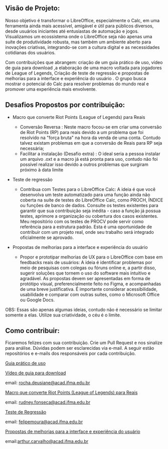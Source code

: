 
## Visão de Projeto:
Nosso objetivo é transformar o LibreOffice, especialmente o Calc, em uma ferramenta ainda mais acessível, amigável e útil para públicos diversos, desde usuários iniciantes até entusiastas de automação e jogos. Visualizamos um ecossistema onde o LibreOffice seja não apenas uma suíte de produtividade robusta, mas também um ambiente aberto para inovações criativas, integrando-se com a cultura digital e as necessidades cotidianas dos usuários.

Com contribuições que abrangem: criação de um guia prático de uso, vídeo de guia para download ,a elaboração de uma macro voltada para jogadores de League of Legends, Criação de teste de regressão e  propostas de  melhorias para a interface e experiência do usuário . O grupo busca mostrar o potencial do Calc para resolver problemas do mundo real e promover uma experiência mais envolvente.

## Desafios Propostos por contribuição: 

 - Macro que converte Riot Points (League of Legends) para Reais 
	 - Conversão Reversa : Neste macro focou-se em criar uma conversão de Riot Points (RP) para reais devido a um problema   que foi resolvido na "força bruta" na hora da venda de uma conta. Contudo talvez existam problemas em que a conversão de Reais para RP seja necessária;
	 - Facilitar a instalação (Desafio extra) : O ideal seria a pessoa instalar um arquivo .oxt e a macro já está pronta para uso, contudo não foi possível realizar isso devido a outros problemas que surgiram próximo à data limite

- Teste de regressão
	- Contribua com Testes para o LibreOffice Calc: A ideia é que você desenvolva um teste automatizado para uma função ainda não coberta na suíte de testes do LibreOffice Calc, como PROCH, ÍNDICE ou funções de banco de dados. Consulte os testes existentes para garantir que sua contribuição seja inédita - caso a função já possua testes, aprimore a organização ou cobertura dos casos existentes. Meu repositório com os testes de PROCV pode servir como referência para a estrutura padrão. Esta é uma oportunidade de contribuir com um projeto real, onde seu trabalho será integrado oficialmente se aprovado.


- Propostas de  melhorias para a interface e experiência do usuário
	- Propor e prototipar melhorias de UX para o LibreOffice com base em feedbacks reais de usuários: A ideia é identificar problemas por meio de pesquisas com colegas ou fóruns online e, a partir disso, sugerir soluções que tornem o uso do software mais intuitivo e agradável. As propostas devem ser apresentadas em forma de protótipo visual, preferencialmente feito no Figma, e acompanhadas de uma breve justificativa. É importante considerar acessibilidade, usabilidade e comparar com outras suítes, como o Microsoft Office ou Google Docs.


OBS: Essas são apenas algumas ideias, contudo não é necessário se limitar somente a elas. Utilize sua criatividade, o céu é o limite.

## Como contribuir:
Ficaremos felizes com sua contribuição. Crie um Pull Request e nos sinalize para análise. Dúvidas podem ser esclarecidas via e-mail. A seguir estão repositórios e e-mails dos responsáveis por cada contribuição.

[Guia prático de uso]( https://www.canva.com/design/DAGpVO-VoAk/xRx6oYN6yD2yPnv44HUzJg/edit?utm_content=DAGpVO-VoAk&utm_campaign=designshare&utm_medium=link2&utm_source=sharebutton)

[Vídeo de guia para download](https://youtu.be/EhDYmniA0mE)

email: rocha.deusiane@acad.ifma.edu.br
 
[Macro que converte Riot Points (League of Legends) para Reais](https://github.com/rudneyggf/contribuicao_libreoffice)
	
 email: rudney.fonseca@acad.ifma.edu.br

[Teste de Regressão](https://github.com/lipefemoura/testes-vlookup-libreoffice-calc.git)
	
 email: felipemoura@acad.ifma.edu.br 

[Propostas de  melhorias para a interface e experiência do usuário](https://github.com/4rroganzz/LibreOffice-UX)
	
 email:arthur.carvalho@acad.ifma.edu.br 


